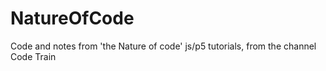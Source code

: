# NatureOfCode
Code and notes from 'the Nature of code' js/p5 tutorials, from the channel Code Train

